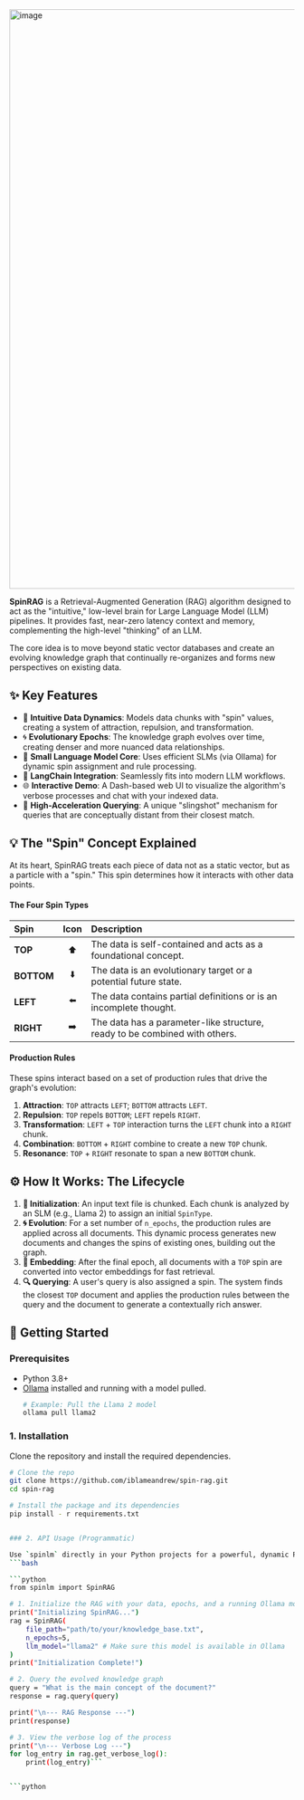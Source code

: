 <img width="1024" height="1024" alt="image" src="https://github.com/user-attachments/assets/873489e9-28cc-404d-b9d0-231bf82dcc4a" />

**SpinRAG** is a Retrieval-Augmented Generation (RAG) algorithm designed to act as the "intuitive," low-level brain for Large Language Model (LLM) pipelines. It provides fast, near-zero latency context and memory, complementing the high-level "thinking" of an LLM.

The core idea is to move beyond static vector databases and create an evolving knowledge graph that continually re-organizes and forms new perspectives on existing data.

## ✨ Key Features

-   🧠 **Intuitive Data Dynamics**: Models data chunks with "spin" values, creating a system of attraction, repulsion, and transformation.
-   🌀 **Evolutionary Epochs**: The knowledge graph evolves over time, creating denser and more nuanced data relationships.
-   🤖 **Small Language Model Core**: Uses efficient SLMs (via Ollama) for dynamic spin assignment and rule processing.
-   🔗 **LangChain Integration**: Seamlessly fits into modern LLM workflows.
-   🌐 **Interactive Demo**: A Dash-based web UI to visualize the algorithm's verbose processes and chat with your indexed data.
-   🚀 **High-Acceleration Querying**: A unique "slingshot" mechanism for queries that are conceptually distant from their closest match.

## 💡 The "Spin" Concept Explained

At its heart, SpinRAG treats each piece of data not as a static vector, but as a particle with a "spin." This spin determines how it interacts with other data points.

#### The Four Spin Types

| Spin   | Icon | Description                                                               |
| :----- | :--: | :------------------------------------------------------------------------ |
| **TOP**    | ⬆️  | The data is self-contained and acts as a foundational concept.            |
| **BOTTOM** | ⬇️  | The data is an evolutionary target or a potential future state.           |
| **LEFT**   | ⬅️  | The data contains partial definitions or is an incomplete thought.        |
| **RIGHT**  | ➡️  | The data has a parameter-like structure, ready to be combined with others. |

#### Production Rules

These spins interact based on a set of production rules that drive the graph's evolution:

1.  **Attraction**: `TOP` attracts `LEFT`; `BOTTOM` attracts `LEFT`.
2.  **Repulsion**: `TOP` repels `BOTTOM`; `LEFT` repels `RIGHT`.
3.  **Transformation**: `LEFT` + `TOP` interaction turns the `LEFT` chunk into a `RIGHT` chunk.
4.  **Combination**: `BOTTOM` + `RIGHT` combine to create a new `TOP` chunk.
5.  **Resonance**: `TOP` + `RIGHT` resonate to span a new `BOTTOM` chunk.

## ⚙️ How It Works: The Lifecycle

1.  **🌱 Initialization**: An input text file is chunked. Each chunk is analyzed by an SLM (e.g., Llama 2) to assign an initial `SpinType`.
2.  **🌀 Evolution**: For a set number of `n_epochs`, the production rules are applied across all documents. This dynamic process generates new documents and changes the spins of existing ones, building out the graph.
3.  **🧠 Embedding**: After the final epoch, all documents with a `TOP` spin are converted into vector embeddings for fast retrieval.
4.  **🔍 Querying**: A user's query is also assigned a spin. The system finds the closest `TOP` document and applies the production rules between the query and the document to generate a contextually rich answer.


## 🚀 Getting Started

### Prerequisites

-   Python 3.8+
-   [Ollama](https://ollama.ai/) installed and running with a model pulled.
    ```bash
    # Example: Pull the Llama 2 model
    ollama pull llama2
    ```

### 1. Installation

Clone the repository and install the required dependencies.

```bash
# Clone the repo
git clone https://github.com/iblameandrew/spin-rag.git
cd spin-rag

# Install the package and its dependencies
pip install - r requirements.txt


### 2. API Usage (Programmatic)

Use `spinlm` directly in your Python projects for a powerful, dynamic RAG backend.
```bash

```python
from spinlm import SpinRAG

# 1. Initialize the RAG with your data, epochs, and a running Ollama model
print("Initializing SpinRAG...")
rag = SpinRAG(
    file_path="path/to/your/knowledge_base.txt",
    n_epochs=5,
    llm_model="llama2" # Make sure this model is available in Ollama
)
print("Initialization Complete!")

# 2. Query the evolved knowledge graph
query = "What is the main concept of the document?"
response = rag.query(query)

print("\n--- RAG Response ---")
print(response)

# 3. View the verbose log of the process
print("\n--- Verbose Log ---")
for log_entry in rag.get_verbose_log():
    print(log_entry)```


```python


